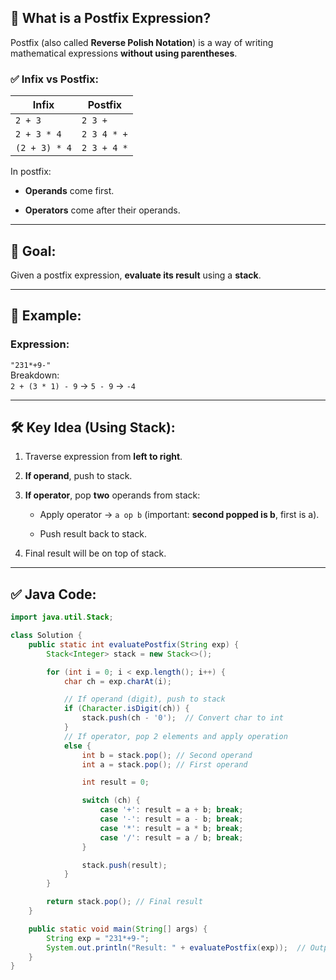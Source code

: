 ## 🧠 What is a Postfix Expression?

Postfix (also called **Reverse Polish Notation**) is a way of writing mathematical expressions **without using parentheses**.

### ✅ Infix vs Postfix:

|Infix|Postfix|
|---|---|
|`2 + 3`|`2 3 +`|
|`2 + 3 * 4`|`2 3 4 * +`|
|`(2 + 3) * 4`|`2 3 + 4 *`|

In postfix:

- **Operands** come first.
    
- **Operators** come after their operands.
    

---

## 🎯 Goal:

Given a postfix expression, **evaluate its result** using a **stack**.

---

## 🧪 Example:

### Expression:

`"231*+9-"`  
Breakdown:  
`2 + (3 * 1) - 9` → `5 - 9` → `-4`

---

## 🛠️ Key Idea (Using Stack):

1. Traverse expression from **left to right**.
    
2. **If operand**, push to stack.
    
3. **If operator**, pop **two** operands from stack:
    
    - Apply operator → `a op b` (important: **second popped is b**, first is a).
        
    - Push result back to stack.
        
4. Final result will be on top of stack.
    

---

## ✅ Java Code:

```java
import java.util.Stack;

class Solution {
    public static int evaluatePostfix(String exp) {
        Stack<Integer> stack = new Stack<>();

        for (int i = 0; i < exp.length(); i++) {
            char ch = exp.charAt(i);

            // If operand (digit), push to stack
            if (Character.isDigit(ch)) {
                stack.push(ch - '0');  // Convert char to int
            }
            // If operator, pop 2 elements and apply operation
            else {
                int b = stack.pop(); // Second operand
                int a = stack.pop(); // First operand

                int result = 0;

                switch (ch) {
                    case '+': result = a + b; break;
                    case '-': result = a - b; break;
                    case '*': result = a * b; break;
                    case '/': result = a / b; break;
                }

                stack.push(result);
            }
        }

        return stack.pop(); // Final result
    }

    public static void main(String[] args) {
        String exp = "231*+9-";
        System.out.println("Result: " + evaluatePostfix(exp));  // Output: -4
    }
}


```